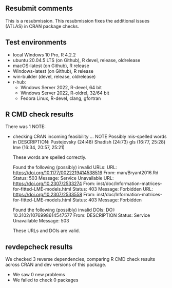 ## Resubmit comments

This is a resubmission. This resubmission fixes the additional issues (ATLAS) in CRAN package checks.

## Test environments

* local Windows 10 Pro, R 4.2.2
* ubuntu 20.04.5 LTS (on Github), R devel, release, oldrelease
* macOS-latest (on Github), R release
* Windows-latest (on Github), R release
* win-builder (devel, release, oldrelease)
* r-hub:
  * Windows Server 2022, R-devel, 64 bit
  * Windows Server 2022, R-oldrel, 32/64 bit
  * Fedora Linux, R-devel, clang, gfortran


## R CMD check results
There was 1 NOTE:

* checking CRAN incoming feasibility ... NOTE
  Possibly mis-spelled words in DESCRIPTION:
    Pustejovsky (24:48)
    Shadish (24:73)
    gls (16:77, 25:28)
    lme (16:34, 20:57, 25:21)
  
  These words are spelled correctly.

  Found the following (possibly) invalid URLs:
    URL: https://doi.org/10.1177/0022219414538516
      From: man/Bryant2016.Rd
      Status: 503
      Message: Service Unavailable
    URL: https://doi.org/10.2307/2533274
      From: inst/doc/Information-matrices-for-fitted-LME-models.html
      Status: 403
      Message: Forbidden
    URL: https://doi.org/10.2307/2533558
      From: inst/doc/Information-matrices-for-fitted-LME-models.html
      Status: 403
      Message: Forbidden

  Found the following (possibly) invalid DOIs:
    DOI: 10.3102/1076998614547577
      From: DESCRIPTION
      Status: Service Unavailable
      Message: 503
      
  These URLs and DOIs are valid.

## revdepcheck results

We checked 3 reverse dependencies, comparing R CMD check results across CRAN and dev versions of this package.

* We saw 0 new problems
* We failed to check 0 packages
